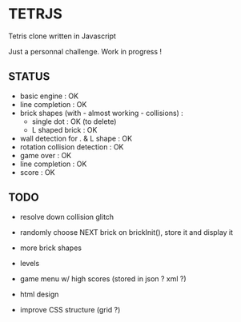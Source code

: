 # TETRJS
Tetris clone written in Javascript

Just a personnal challenge. Work in progress !

## STATUS
- basic engine : OK
- line completion : OK
- brick shapes (with - almost working - collisions) :
	- single dot : OK (to delete)
	- L shaped brick : OK
- wall detection for . & L shape : OK
- rotation collision detection : OK
- game over : OK
- line completion : OK
- score : OK

## TODO
- resolve down collision glitch
- randomly choose NEXT brick on brickInit(), store it and display it

- more brick shapes
- levels

- game menu w/ high scores (stored in json ? xml ?)
- html design
- improve CSS structure (grid ?)